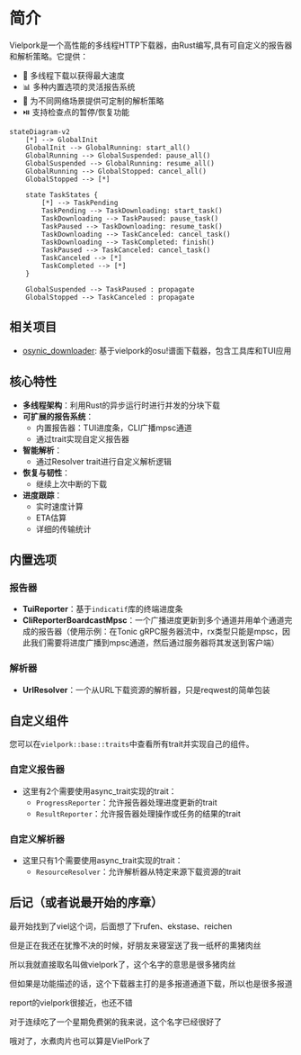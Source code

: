 # 简介

Vielpork是一个高性能的多线程HTTP下载器，由Rust编写,具有可自定义的报告器和解析策略。它提供：

- 🚀 多线程下载以获得最大速度
- 📊 多种内置选项的灵活报告系统
- 🔧 为不同网络场景提供可定制的解析策略
- ⏯️ 支持检查点的暂停/恢复功能

```mermaid
stateDiagram-v2
    [*] --> GlobalInit
    GlobalInit --> GlobalRunning: start_all()
    GlobalRunning --> GlobalSuspended: pause_all()
    GlobalSuspended --> GlobalRunning: resume_all()
    GlobalRunning --> GlobalStopped: cancel_all()
    GlobalStopped --> [*]
    
    state TaskStates {
        [*] --> TaskPending
        TaskPending --> TaskDownloading: start_task()
        TaskDownloading --> TaskPaused: pause_task()
        TaskPaused --> TaskDownloading: resume_task()
        TaskDownloading --> TaskCanceled: cancel_task()
        TaskDownloading --> TaskCompleted: finish()
        TaskPaused --> TaskCanceled: cancel_task()
        TaskCanceled --> [*]
        TaskCompleted --> [*]
    }
    
    GlobalSuspended --> TaskPaused : propagate
    GlobalStopped --> TaskCanceled : propagate
```

## 相关项目

- [osynic_downloader](https://crates.io/crates/osynic_downloader): 基于vielpork的osu!谱面下载器，包含工具库和TUI应用

## 核心特性

- **多线程架构**：利用Rust的异步运行时进行并发的分块下载
- **可扩展的报告系统**：
  - 内置报告器：TUI进度条，CLI广播mpsc通道
  - 通过trait实现自定义报告器
- **智能解析**：
  - 通过Resolver trait进行自定义解析逻辑
- **恢复与韧性**：
  - 继续上次中断的下载
- **进度跟踪**：
  - 实时速度计算
  - ETA估算
  - 详细的传输统计

## 内置选项

### 报告器

- **TuiReporter**：基于`indicatif`库的终端进度条
- **CliReporterBoardcastMpsc**：一个广播进度更新到多个通道并用单个通道完成的报告器（使用示例：在Tonic gRPC服务器流中，rx类型只能是mpsc，因此我们需要将进度广播到mpsc通道，然后通过服务器将其发送到客户端）

### 解析器

- **UrlResolver**：一个从URL下载资源的解析器，只是reqwest的简单包装

## 自定义组件

您可以在`vielpork::base::traits`中查看所有trait并实现自己的组件。

### 自定义报告器

- 这里有2个需要使用async_trait实现的trait：
  - `ProgressReporter`：允许报告器处理进度更新的trait
  - `ResultReporter`：允许报告器处理操作或任务的结果的trait

### 自定义解析器

- 这里只有1个需要使用async_trait实现的trait：
  - `ResourceResolver`：允许解析器从特定来源下载资源的trait

## 后记（或者说最开始的序章）

最开始找到了viel这个词，后面想了下rufen、ekstase、reichen

但是正在我还在犹豫不决的时候，好朋友来寝室送了我一纸杯的熏猪肉丝

所以我就直接取名叫做vielpork了，这个名字的意思是很多猪肉丝

但如果是功能描述的话，这个下载器主打的是多报道通道下载，所以也是很多报道

report的vielpork很接近，也还不错

对于连续吃了一个星期免费粥的我来说，这个名字已经很好了

哦对了，水煮肉片也可以算是VielPork了
